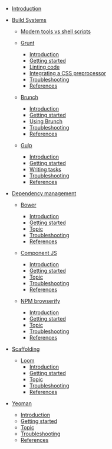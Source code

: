 * [Introduction](introduction.md)

* [Build Systems]()
  * [Modern tools vs shell scripts](build-systems/modern-tools-vs-shell-scripts.md)
  * [Grunt]()
    * [Introduction](build-systems/grunt/introduction.md)
    * [Getting started](build-systems/grunt/getting-started.md)
    * [Linting code](build-systems/grunt/linter.md)
    * [Integrating a CSS preprocessor](build-systems/grunt/sass.md)
    * [Troubleshooting](build-systems/grunt/troubleshooting.md)
    * [References](build-systems/grunt/references.md)

  * [Brunch]() 
    * [Introduction](build-systems/brunch/introduction.md)
    * [Getting started](build-systems/brunch/getting-started.md)
    * [Using Brunch](build-systems/brunch/using-brunch.md)
    * [Troubleshooting](build-systems/brunch/troubleshooting.md)
    * [References](build-systems/brunch/references.md)

  * [Gulp]()
    * [Introduction](build-systems/gulp/introduction.md)
    * [Getting started](build-systems/gulp/getting-started.md)
    * [Writing tasks](build-systems/gulp/writing-tasks.md)
    * [Troubleshooting](build-systems/gulp/troubleshooting.md)
    * [References](build-systems/gulp/references.md)

* [Dependency management]()
  * [Bower]()
    * [Introduction](dependency-management/bower/introduction.md)
    * [Getting started](dependency-management/bower/getting-started.md)
    * [Topic](dependency-management/bower/bower-topic-1.md)
    * [Troubleshooting](dependency-management/bower/troubleshooting.md)
    * [References](dependency-management/bower/references.md)
  
  * [Component JS]()
    * [Introduction](dependency-management/componentjs/introduction.md)
    * [Getting started](dependency-management/componentjs/getting-started.md)
    * [Topic](dependency-management/componentjs/componentjs-topic-1.md)
    * [Troubleshooting](dependency-management/componentjs/troubleshooting.md)
    * [References](dependency-management/componentjs/references.md)
  
  * [NPM browserify]()
    * [Introduction](dependency-management/npm-browserify/introduction.md)
    * [Getting started](dependency-management/npm-browserify/getting-started.md)
    * [Topic](dependency-management/npm-browserify/npm-browserify-topic-1.md)
    * [Troubleshooting](dependency-management/npm-browserify/troubleshooting.md)
    * [References](dependency-management/npm-browserify/references.md)

* [Scaffolding]()
  * [Loom]()
    * [Introduction](scaffolding/loom/introduction.md)
    * [Getting started](scaffolding/loom/getting-started.md)
    * [Topic](scaffolding/loom/loom-topic-1.md)
    * [Troubleshooting](scaffolding/loom/troubleshooting.md)
    * [References](scaffolding/loom/references.md)
  
* [Yeoman]()
    * [Introduction](scaffolding/yeoman/introduction.md)
    * [Getting started](scaffolding/yeoman/getting-started.md)
    * [Topic](scaffolding/yeoman/yeoman-topic-1.md)
    * [Troubleshooting](scaffolding/yeoman/troubleshooting.md)
    * [References](scaffolding/yeoman/references.md)
